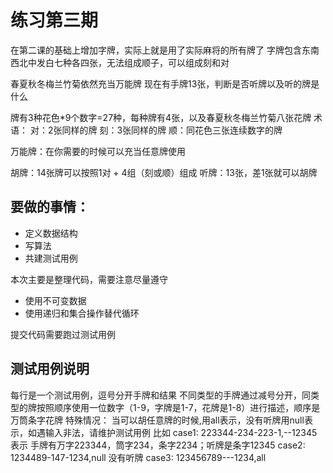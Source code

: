 # 练习第三期

在第二课的基础上增加字牌，实际上就是用了实际麻将的所有牌了
字牌包含东南西北中发白七种各四张，无法组成顺子，可以组成刻和对

春夏秋冬梅兰竹菊依然充当万能牌
现在有手牌13张，判断是否听牌以及听的牌是什么

牌有3种花色*9个数字=27种，每种牌有4张，以及春夏秋冬梅兰竹菊八张花牌
术语：
对：2张同样的牌
刻：3张同样的牌
顺：同花色三张连续数字的牌

万能牌：在你需要的时候可以充当任意牌使用

胡牌：14张牌可以按照1对 + 4组（刻或顺）组成
听牌：13张，差1张就可以胡牌

## 要做的事情：
- 定义数据结构
- 写算法
- 共建测试用例

本次主要是整理代码，需要注意尽量遵守
- 使用不可变数据
- 使用递归和集合操作替代循环
  
提交代码需要跑过测试用例

## 测试用例说明
每行是一个测试用例，逗号分开手牌和结果
不同类型的手牌通过减号分开，同类型的牌按照顺序使用一位数字（1-9，字牌是1-7，花牌是1-8）进行描述，顺序是万筒条字花牌
特殊情况：
当可以胡任意牌的时候,用all表示，没有听牌用null表示，如遇输入非法，请维护测试用例
比如 
case1: 223344-234-223-1,--12345
表示 手牌有万字223344，筒字234，条字2234；听牌是条字12345
case2: 1234489-147-1234,null
没有听牌
case3: 123456789---1234,all